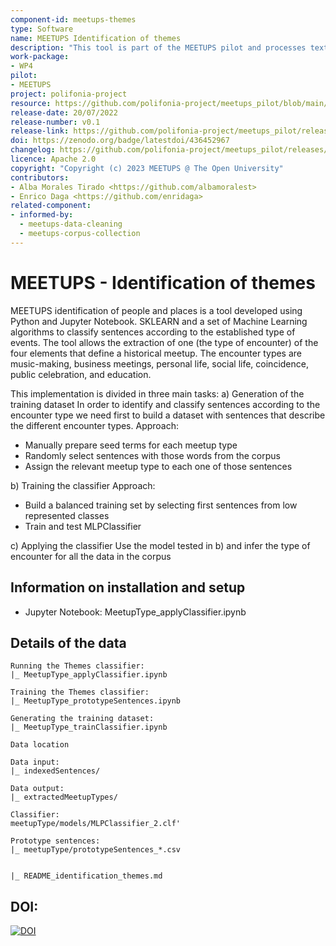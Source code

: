 ```yaml
---
component-id: meetups-themes
type: Software
name: MEETUPS Identification of themes
description: "This tool is part of the MEETUPS pilot and processes text from music personalities' biographies to find encounter types. It uses "sklearn" and a set of Machine Learning algorithms to classify sentences according to the established type of events. The tool extracts information from one of the four elements defining a meetup: the type of encounter (what). Encounter type, along with data of the people involved (who), the place (where) and the time it took place (what), complete the historical meetup information."
work-package:
- WP4
pilot:
- MEETUPS
project: polifonia-project
resource: https://github.com/polifonia-project/meetups_pilot/blob/main/MeetupType_applyClassifier.ipynb
release-date: 20/07/2022
release-number: v0.1
release-link: https://github.com/polifonia-project/meetups_pilot/releases/tag/v0.2
doi: https://zenodo.org/badge/latestdoi/436452967
changelog: https://github.com/polifonia-project/meetups_pilot/releases/tag/v0.2
licence: Apache 2.0
copyright: "Copyright (c) 2023 MEETUPS @ The Open University"
contributors:
- Alba Morales Tirado <https://github.com/albamoralest>
- Enrico Daga <https://github.com/enridaga>
related-component:
- informed-by: 
  - meetups-data-cleaning
  - meetups-corpus-collection
---
```


# MEETUPS - Identification of themes

MEETUPS identification of people and places is a tool developed using Python and Jupyter Notebook. SKLEARN and a set of Machine Learning algorithms to classify sentences according to the established type of events. The tool allows the extraction of one (the type of encounter) of the four elements that define a historical meetup. 
The encounter types are music-making, business meetings, personal life, social life, coincidence, public celebration, and education. 

This implementation is divided in three main tasks:
a) Generation of the training dataset
In order to identify and classify sentences according to the encounter type we need first to build a dataset with sentences that describe the different encounter types.
Approach:
- Manually prepare seed terms for each meetup type
- Randomly select sentences with those words from the corpus
- Assign the relevant meetup type to each one of those sentences

b) Training the classifier
Approach:
- Build a balanced training set by selecting first sentences from low represented classes
- Train and test MLPClassifier

c) Applying the classifier
Use the model tested in b) and infer the type of encounter for all the data in the corpus

## Information on installation and setup

  - Jupyter Notebook:
    MeetupType_applyClassifier.ipynb
    
## Details of the data

    Running the Themes classifier:
    |_ MeetupType_applyClassifier.ipynb
    
    Training the Themes classifier:
    |_ MeetupType_prototypeSentences.ipynb
    
    Generating the training dataset:
    |_ MeetupType_trainClassifier.ipynb
    
    Data location
    
    Data input:
    |_ indexedSentences/
    
    Data output:
    |_ extractedMeetupTypes/        

    Classifier:
    meetupType/models/MLPClassifier_2.clf'
    
    Prototype sentences:
    |_ meetupType/prototypeSentences_*.csv
    
    
    |_ README_identification_themes.md
    

## DOI:

[![DOI](https://zenodo.org/badge/436452967.svg)](https://zenodo.org/badge/latestdoi/436452967)
